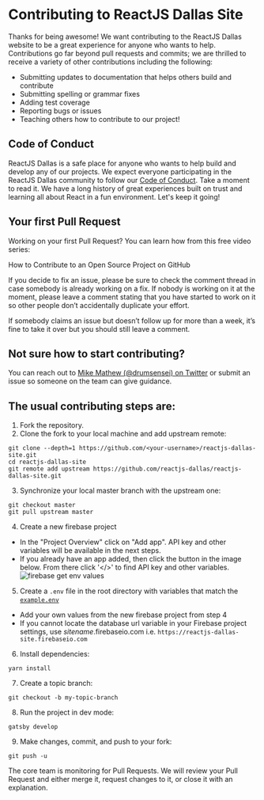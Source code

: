# Contributing to ReactJS Dallas Site

Thanks for being awesome! We want contributing to the ReactJS Dallas website to be a great experience for anyone who wants to help. Contributions go far beyond pull requests and commits; we are thrilled to receive a variety of other contributions including the following:

- Submitting updates to documentation that helps others build and contribute
- Submitting spelling or grammar fixes
- Adding test coverage
- Reporting bugs or issues
- Teaching others how to contribute to our project!

## Code of Conduct

ReactJS Dallas is a safe place for anyone who wants to help build and develop any of our projects. We expect everyone participating in the ReactJS Dallas community to follow our [Code of Conduct](/CODE_OF_CONDUCT.md). Take a moment to read it. We have a long history of great experiences built on trust and learning all about React in a fun environment. Let's keep it going!

## Your first Pull Request

Working on your first Pull Request? You can learn how from this free video series:

How to Contribute to an Open Source Project on GitHub

If you decide to fix an issue, please be sure to check the comment thread in case somebody is already working on a fix. If nobody is working on it at the moment, please leave a comment stating that you have started to work on it so other people don’t accidentally duplicate your effort.

If somebody claims an issue but doesn’t follow up for more than a week, it’s fine to take it over but you should still leave a comment.

## Not sure how to start contributing?

You can reach out to [Mike Mathew (@drumsensei) on Twitter](https://twitter.com/drumsensei) or submit an issue so someone on the team can give guidance.

## The usual contributing steps are:

1. Fork the repository.
2. Clone the fork to your local machine and add upstream remote:

```
git clone --depth=1 https://github.com/<your-username>/reactjs-dallas-site.git
cd reactjs-dallas-site
git remote add upstream https://github.com/reactjs-dallas/reactjs-dallas-site.git
```

3. Synchronize your local master branch with the upstream one:

```
git checkout master
git pull upstream master
```

4. Create a new firebase project

- In the "Project Overview" click on "Add app". API key and other variables will be available in the next steps.
- If you already have an app added, then click the button in the image below. From there click '</>' to find API key and other variables.
  ![firebase get env values](https://res.cloudinary.com/drumsensei/image/upload/v1580149791/firebase-get-env-values.png)

5. Create a `.env` file in the root directory with variables that match the [`example.env`](https://github.com/reactjs-dallas/reactjs-dallas-site/blob/master/example.env)

- Add your own values from the new firebase project from step 4
- If you cannot locate the database url variable in your Firebase project settings, use <em>sitename</em>.firebaseio.com i.e. `https://reactjs-dallas-site.firebaseio.com`

6. Install dependencies:

```
yarn install
```

7. Create a topic branch:

```
git checkout -b my-topic-branch
```

8. Run the project in dev mode:

```
gatsby develop
```

9. Make changes, commit, and push to your fork:

```
git push -u
```

The core team is monitoring for Pull Requests. We will review your Pull Request and either merge it, request changes to it, or close it with an explanation.
